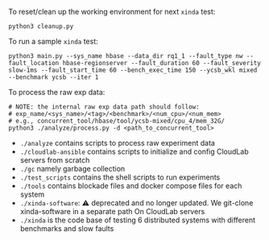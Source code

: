 To reset/clean up the working environment for next `xinda` test:
```shell
python3 cleanup.py
```

To run a sample `xinda` test:
```shell
python3 main.py --sys_name hbase --data_dir rq1_1 --fault_type nw --fault_location hbase-regionserver --fault_duration 60 --fault_severity slow-1ms --fault_start_time 60 --bench_exec_time 150 --ycsb_wkl mixed --benchmark ycsb --iter 1
```

To process the raw exp data:
```shell
# NOTE: the internal raw exp data path should follow:
# exp_name/<sys_name>/<tag>/<benchmark>/<num_cpu>/<num_mem>
# e.g., concurrent_tool/hbase/tool/ycsb-mixed/cpu_4/mem_32G/
python3 ./analyze/process.py -d <path_to_concurrent_tool>
```

* `./analyze` contains scripts to process raw experiment data
* `./cloudlab-ansible` contains scripts to initialize and config CloudLab servers from scratch
* `./gc` namely garbage collection
* `./test_scripts` contains the shell scripts to run experiments
* `./tools` contains blockade files and docker compose files for each system
* `./xinda-software`: :warning: deprecated and no longer updated. We git-clone xinda-software in a separate path On CloudLab servers
* `./xinda` is the code base of testing 6 distributed systems with different benchmarks and slow faults
